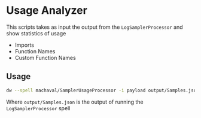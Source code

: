 # Usage Analyzer

This scripts takes as input the output from the `LogSamplerProcessor` and show statistics of usage 

* Imports
* Function Names
* Custom Function Names


## Usage

```bash
dw --spell machaval/SamplerUsageProcessor -i payload output/Samples.json
```

Where `output/Samples.json` is the output of running the `LogSamplerProcessor` spell